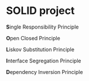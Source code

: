 # SOLID project
<b>S</b>ingle Responsibility Principle

<b>O</b>pen Closed Principle

<b>L</b>iskov Substitution Principle

<b>I</b>nterface Segregation Principle

<b>D</b>ependency Inversion Principle
